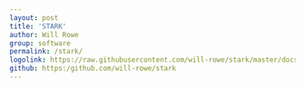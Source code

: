```yaml
---
layout: post
title: 'STARK'
author: Will Rowe
group: software
permalink: /stark/
logolink: https://raw.githubusercontent.com/will-rowe/stark/master/docs/img/stark-badge.png
github: https:/github.com/will-rowe/stark
---
```

